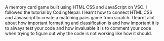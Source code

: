 A memory card game built using HTML CSS and JavaScript on VSC. I followed the tutorial by CodingNepal. I learnt how to connect HTML,CSS and Javascript to create a matching pairs game from scratch. I learnt alot about how important formatting and classification is and how important it is to always test your code and how invaluable it is to comment your code when trying to figure out why the code is not working like how it should.  
